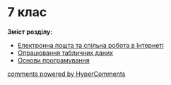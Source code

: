 <div id="hypercomments_widget" class="js-hypercomments-widget invisible"></div>

# 7 клас

<b>Зміст розділу:</b><br>

<ul class="articles" type="disc">
    <li><a href="./internet_resursy.md">Електронна пошта та спільна робота в Інтернеті</a></li>
    <li><a href="./tabl_proccesor.md">Опрацювання табличних даних</a></li>
    <li><a href="./algorytmy_ta_programy.md">Основи програмування</a></li>
</ul>

<div class="js-hypercomments-container">
<a href="http://hypercomments.com" class="hc-link" title="comments widget">comments powered by HyperComments</a>
</div>